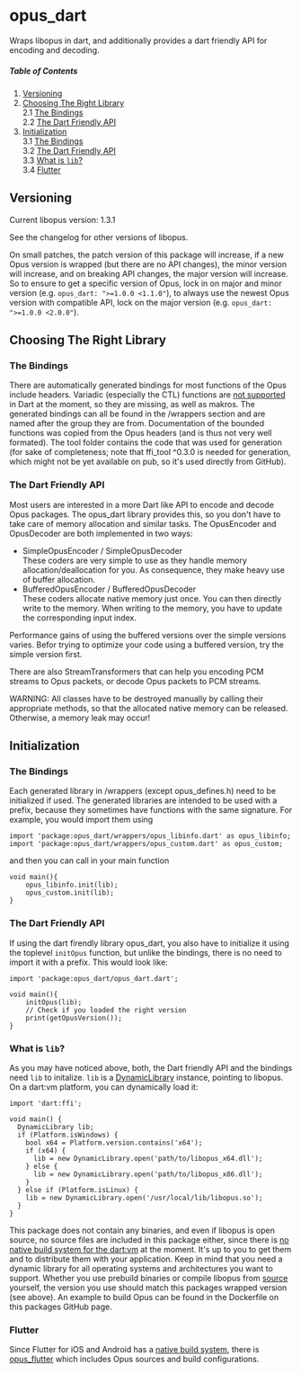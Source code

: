 
# opus_dart
Wraps libopus in dart, and additionally provides a dart friendly API for encoding and decoding.

<a name="toc"></a>
##### Table of Contents  
1. [Versioning](#versioning)  
2. [Choosing The Right Library](#choosing)<br>
    2.1 [The Bindings](#choosing_bindings)<br>
    2.2 [The Dart Friendly API](#choosing_firendly)<br>
3. [Initialization](#init)<br>
    3.1 [The Bindings](#init_bindings)<br>
    3.2 [The Dart Friendly API](#init_friendly)<br>
    3.3 [What is `lib`?](#init_lib)<br>
    3.4 [Flutter](#init_flutter)<br>

<a name="versioning"></a>
## Versioning
Current libopus version: 1.3.1

See the changelog for other versions of libopus.

On small patches, the patch version of this package will increase, if a new Opus version is wrapped (but there are no API changes), the minor version will increase, and on breaking API changes, the major version will increase. So to ensure to get a specific version of Opus, lock in on major and minor version (e.g. `opus_dart: ">=1.0.0 <1.1.0"`), to always use the newest Opus version with compatible API, lock on the major version (e.g. `opus_dart: ">=1.0.0 <2.0.0"`). 

<a name="choosing"></a>
## Choosing The Right Library
<a name="choosing_bindings"></a>
### The Bindings
There are automatically generated bindings for most functions of the Opus include headers.
Variadic (especially the CTL) functions are [not supported](https://github.com/dart-lang/sdk/issues/38578) in Dart at the moment,
so they are missing, as well as makros.
The generated bindings can all be found in the /wrappers section and are named after the group they are from.
Documentation of the bounded functions was copied from the Opus headers (and is thus not very well formated).
The tool folder contains the code that was used for generation (for sake of completeness; note that ffi_tool ^0.3.0 is needed for generation, which might not be yet available on pub, so it's used directly from GitHub).

<a name="choosing_firendly"></a>
### The Dart Friendly API
Most users are interested in a more Dart like API to encode and decode Opus packages.
The opus_dart library provides this, so you don't have to take care of memory allocation and
similar tasks. The OpusEncoder and OpusDecoder are both implemented in two ways:
* SimpleOpusEncoder / SimpleOpusDecoder <br>
  These coders are very simple to use as they handle memory allocation/deallocation for you.
  As consequence, they make heavy use of buffer allocation.
* BufferedOpusEncoder / BufferedOpusDecoder <br>
  These coders allocate native memory just once. You can then directly write to the memory.
  When writing to the memory, you have to update the corresponding input index.

Performance gains of using the buffered versions over the simple versions varies.
Befor trying to optimize your code using a buffered version, try the simple version first.

There are also StreamTransformers that can help you encoding PCM streams to Opus packets,
or decode Opus packets to PCM streams.

WARNING: All classes have to be destroyed manually by calling their appropriate methods,
so that the allocated native memory can be released. Otherwise, a memory leak may occur!


<a name="init"></a>
## Initialization
<a name="init_bindings"></a>
### The Bindings
Each generated library in /wrappers (except opus_defines.h) need to be initialized if used.
The generated libraries are intended to be used with a prefix, because they sometimes have
functions with the same signature. For example, you would import them using
```
import 'package:opus_dart/wrappers/opus_libinfo.dart' as opus_libinfo;
import 'package:opus_dart/wrappers/opus_custom.dart' as opus_custom;
```
and then you can call in your main function
```
void main(){
    opus_libinfo.init(lib);
    opus_custom.init(lib);
}
```

<a name="init_friendly"></a>
### The Dart Friendly API
If using the dart firendly library opus_dart, you also have to initialize it using the toplevel `initOpus` function,
but unlike the bindings, there is no need to import it with a prefix. This would look like:
```
import 'package:opus_dart/opus_dart.dart';

void main(){
    initOpus(lib);
    // Check if you loaded the right version
    print(getOpusVersion());
}
```

<a name="init_lib"></a>
### What is `lib`?
As you may have noticed above, both, the Dart friendly API and the bindings need `lib` to initalize.
`lib` is a [DynamicLibrary](https://api.dart.dev/stable/2.7.0/dart-ffi/DynamicLibrary-class.html) instance, pointing to libopus.
On a dart:vm platform, you can dynamically load it:
```
import 'dart:ffi';

void main() {
  DynamicLibrary lib;
  if (Platform.isWindows) {
    bool x64 = Platform.version.contains('x64');
    if (x64) {
      lib = new DynamicLibrary.open('path/to/libopus_x64.dll');
    } else {
      lib = new DynamicLibrary.open('path/to/libopus_x86.dll');
    }
  } else if (Platform.isLinux) {
    lib = new DynamicLibrary.open('/usr/local/lib/libopus.so');
  }
}
```
This package does not contain any binaries, and even if libopus is open source, no source files are included in this package either,
since there is [no native build system for the dart:vm](https://github.com/dart-lang/sdk/issues/36712) at the moment.
It's up to you to get them and to distribute them with your application.
Keep in mind that you need a dynamic library for all operating systems and architectures you want to support.
Whether you use prebuild binaries or compile libopus from [source](https://github.com/xiph/opus/) yourself, the version you use should match this packages wrapped version (see above). An example to build Opus can be found in the Dockerfile on this packages GitHub page.

<a name="init_flutter"></a>
### Flutter
Since Flutter for iOS and Android has a [native build system](https://github.com/dart-lang/sdk/issues/36712), there is [opus_flutter](https://pub.dev/packages/opus_flutter) which includes Opus sources and build configurations.